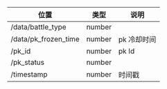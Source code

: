 | 位置                   | 类型     | 说明      |
|----------------------|--------|---------|
| /data/battle_type    | number |         |
 | /data/pk_frozen_time | number | pk 冷却时间 |
 | /pk_id               | number | pk Id   |
 | /pk_status           | number |         |
 | /timestamp           | number | 时间戳     |